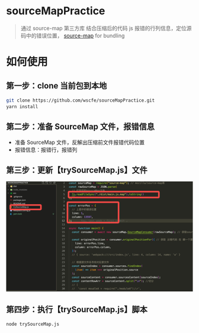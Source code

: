 # sourceMapPractice

> 通过 source-map 第三方库 结合压缩后的代码 js 报错的行列信息，定位源码中的错误位置， [source-map](https://github.com/mozilla/source-map#new-sourcemapconsumerrawsourcemap) for bundling

# 如何使用

## 第一步：clone 当前包到本地

```bash
git clone https://github.com/wscfe/sourceMapPractice.git
yarn install
```

## 第二步：准备 SourceMap 文件，报错信息

- 准备 SourceMap 文件，反解出压缩前文件报错代码位置
- 报错信息：报错行，报错列

## 第三步：更新【trySourceMap.js】文件

<p align="center">
  <img width="600" src="./src/demo.jpeg">
</p>

## 第四步：执行【trySourceMap.js】脚本

```bash
node trySourceMap.js
```
